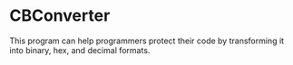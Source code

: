 # CBConverter
This program can help programmers protect their code by transforming it into binary, hex, and decimal formats.
